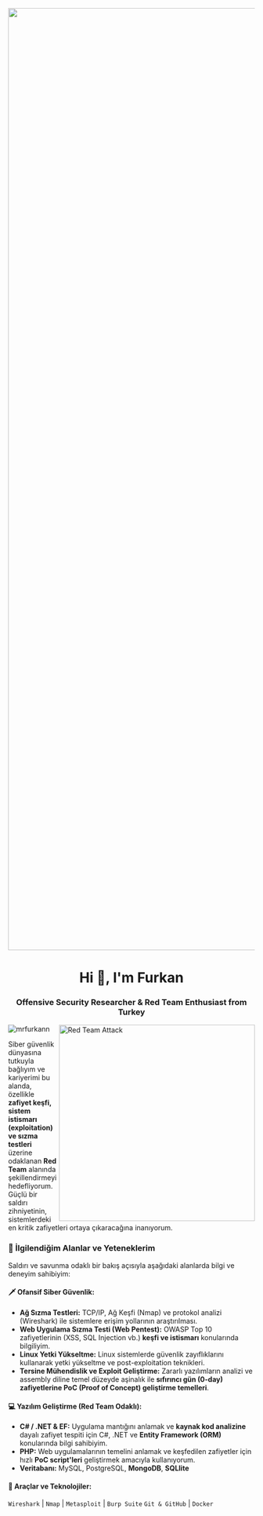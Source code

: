 <img align ="center" width="1920px" src="https://mir-s3-cdn-cf.behance.net/project_modules/fs/54b6c068097599.5b50bca476b9b.gif">
<h1 align="center">Hi 👋, I'm Furkan</h1>
<h3 align="center">Offensive Security Researcher & Red Team Enthusiast from Turkey</h3>
<img align="right" alt="Red Team Attack" width="400" src="https://media.giphy.com/media/v1.Y2lkPTc5MGI3NjExMGQ0NGU3ZGI4YjU4YTIxNTFkZTQ0Y2JkMDkxNjA4MzNiMzdlMGMxMSZlcD12MV9pbnRlcm5hbF9naWZzX2dpZklkJmN0PWc/pWdssY0yGiI9U5W5gQ/giphy.gif">	

<p align="left"> <img src="https://komarev.com/ghpvc/?username=mrfurkann&label=Profile%20views&color=0e75b6&style=flat" alt="mrfurkann" /> </p>

Siber güvenlik dünyasına tutkuyla bağlıyım ve kariyerimi bu alanda, özellikle **zafiyet keşfi, sistem istismarı (exploitation) ve sızma testleri** üzerine odaklanan **Red Team** alanında şekillendirmeyi hedefliyorum. Güçlü bir saldırı zihniyetinin, sistemlerdeki en kritik zafiyetleri ortaya çıkaracağına inanıyorum.

### 🔭 İlgilendiğim Alanlar ve Yeteneklerim

Saldırı ve savunma odaklı bir bakış açısıyla aşağıdaki alanlarda bilgi ve deneyim sahibiyim:

#### 🗡️ Ofansif Siber Güvenlik:
* **Ağ Sızma Testleri:** TCP/IP, Ağ Keşfi (Nmap) ve protokol analizi (Wireshark) ile sistemlere erişim yollarının araştırılması.
* **Web Uygulama Sızma Testi (Web Pentest):** OWASP Top 10 zafiyetlerinin (XSS, SQL Injection vb.) **keşfi ve istismarı** konularında bilgiliyim.
* **Linux Yetki Yükseltme:** Linux sistemlerde güvenlik zayıflıklarını kullanarak yetki yükseltme ve post-exploitation teknikleri.
* **Tersine Mühendislik ve Exploit Geliştirme:** Zararlı yazılımların analizi ve assembly diline temel düzeyde aşinalık ile **sıfırıncı gün (0-day) zafiyetlerine PoC (Proof of Concept) geliştirme temelleri**.

#### 💻 Yazılım Geliştirme (Red Team Odaklı):
* **C# / .NET & EF:** Uygulama mantığını anlamak ve **kaynak kod analizine** dayalı zafiyet tespiti için C#, .NET ve **Entity Framework (ORM)** konularında bilgi sahibiyim.
* **PHP:** Web uygulamalarının temelini anlamak ve keşfedilen zafiyetler için hızlı **PoC script'leri** geliştirmek amacıyla kullanıyorum.
* **Veritabanı:** MySQL, PostgreSQL, **MongoDB**, **SQLlite**

#### 🔧 Araçlar ve Teknolojiler:
`Wireshark` | `Nmap` | `Metasploit` | `Burp Suite`
`Git & GitHub` | `Docker`
